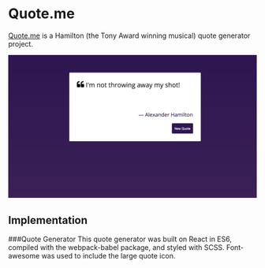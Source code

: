 # Quote.me
[Quote.me](http://elias.tru.io/quote.me/) is a Hamilton (the Tony Award winning musical) quote generator project.

![Quote Me Front Page](/screenshots/quote.me.front_page.png)

## Implementation
###Quote Generator
This quote generator was built on React in ES6, compiled with the webpack-babel package, and styled with SCSS. Font-awesome was used to include the large quote icon.



